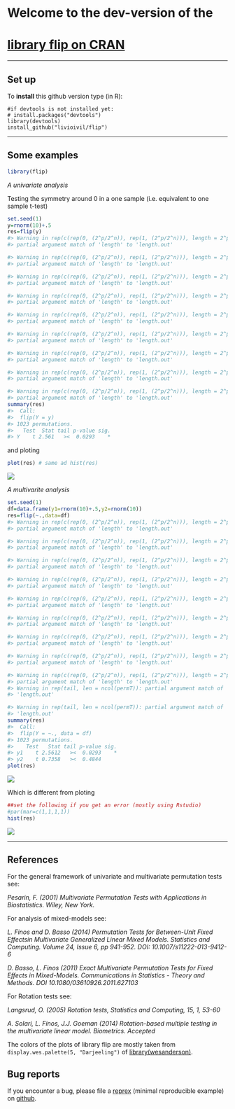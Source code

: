 <!-- README.md is generated from README.Rmd. Please edit that file -->
Welcome to the dev-version of the
=================================

[library flip on CRAN](https://CRAN.R-project.org/package=flip)
==============================================================================

------------------------------------------------------------------------

Set up
------

To **install** this github version type (in R):

    #if devtools is not installed yet: 
    # install.packages("devtools") 
    library(devtools)
    install_github("livioivil/flip")

------------------------------------------------------------------------

Some examples
-------------

``` r
library(flip)
```

*A univariate analysis*

Testing the symmetry around 0 in a one sample (i.e. equivalent to one sample t-test)

``` r
set.seed(1)
y=rnorm(10)+.5
res=flip(y)
#> Warning in rep(c(rep(0, (2^p/2^n)), rep(1, (2^p/2^n))), length = 2^p):
#> partial argument match of 'length' to 'length.out'

#> Warning in rep(c(rep(0, (2^p/2^n)), rep(1, (2^p/2^n))), length = 2^p):
#> partial argument match of 'length' to 'length.out'

#> Warning in rep(c(rep(0, (2^p/2^n)), rep(1, (2^p/2^n))), length = 2^p):
#> partial argument match of 'length' to 'length.out'

#> Warning in rep(c(rep(0, (2^p/2^n)), rep(1, (2^p/2^n))), length = 2^p):
#> partial argument match of 'length' to 'length.out'

#> Warning in rep(c(rep(0, (2^p/2^n)), rep(1, (2^p/2^n))), length = 2^p):
#> partial argument match of 'length' to 'length.out'

#> Warning in rep(c(rep(0, (2^p/2^n)), rep(1, (2^p/2^n))), length = 2^p):
#> partial argument match of 'length' to 'length.out'

#> Warning in rep(c(rep(0, (2^p/2^n)), rep(1, (2^p/2^n))), length = 2^p):
#> partial argument match of 'length' to 'length.out'

#> Warning in rep(c(rep(0, (2^p/2^n)), rep(1, (2^p/2^n))), length = 2^p):
#> partial argument match of 'length' to 'length.out'

#> Warning in rep(c(rep(0, (2^p/2^n)), rep(1, (2^p/2^n))), length = 2^p):
#> partial argument match of 'length' to 'length.out'
summary(res)
#>  Call:
#>  flip(Y = y) 
#> 1023 permutations.
#>   Test  Stat tail p-value sig.
#> Y    t 2.561   ><  0.0293    *
```

and ploting

``` r
plot(res) # same ad hist(res)
```

![](README-unnamed-chunk-4-1.png)

*A multivarite analysis*

``` r
set.seed(1)
df=data.frame(y1=rnorm(10)+.5,y2=rnorm(10))
res=flip(~.,data=df)
#> Warning in rep(c(rep(0, (2^p/2^n)), rep(1, (2^p/2^n))), length = 2^p):
#> partial argument match of 'length' to 'length.out'

#> Warning in rep(c(rep(0, (2^p/2^n)), rep(1, (2^p/2^n))), length = 2^p):
#> partial argument match of 'length' to 'length.out'

#> Warning in rep(c(rep(0, (2^p/2^n)), rep(1, (2^p/2^n))), length = 2^p):
#> partial argument match of 'length' to 'length.out'

#> Warning in rep(c(rep(0, (2^p/2^n)), rep(1, (2^p/2^n))), length = 2^p):
#> partial argument match of 'length' to 'length.out'

#> Warning in rep(c(rep(0, (2^p/2^n)), rep(1, (2^p/2^n))), length = 2^p):
#> partial argument match of 'length' to 'length.out'

#> Warning in rep(c(rep(0, (2^p/2^n)), rep(1, (2^p/2^n))), length = 2^p):
#> partial argument match of 'length' to 'length.out'

#> Warning in rep(c(rep(0, (2^p/2^n)), rep(1, (2^p/2^n))), length = 2^p):
#> partial argument match of 'length' to 'length.out'

#> Warning in rep(c(rep(0, (2^p/2^n)), rep(1, (2^p/2^n))), length = 2^p):
#> partial argument match of 'length' to 'length.out'

#> Warning in rep(c(rep(0, (2^p/2^n)), rep(1, (2^p/2^n))), length = 2^p):
#> partial argument match of 'length' to 'length.out'
#> Warning in rep(tail, len = ncol(permT)): partial argument match of 'len' to
#> 'length.out'

#> Warning in rep(tail, len = ncol(permT)): partial argument match of 'len' to
#> 'length.out'
summary(res)
#>  Call:
#>  flip(Y = ~., data = df) 
#> 1023 permutations.
#>    Test   Stat tail p-value sig.
#> y1    t 2.5612   ><  0.0293    *
#> y2    t 0.7358   ><  0.4844
plot(res) 
```

![](README-unnamed-chunk-5-1.png)

Which is different from ploting

``` r
##set the following if you get an error (mostly using Rstudio)
#par(mar=c(1,1,1,1))
hist(res)
```

![](README-unnamed-chunk-6-1.png)

------------------------------------------------------------------------

References
----------

For the general framework of univariate and multivariate permutation tests see:

*Pesarin, F. (2001) Multivariate Permutation Tests with Applications in Biostatistics. Wiley, New York.*

For analysis of mixed-models see:

*L. Finos and D. Basso (2014) Permutation Tests for Between-Unit Fixed Effectsin Multivariate Generalized Linear Mixed Models. Statistics and Computing. Volume 24, Issue 6, pp 941-952. DOI: 10.1007/s11222-013-9412-6*

*D. Basso, L. Finos (2011) Exact Multivariate Permutation Tests for Fixed Effects in Mixed-Models. Communications in Statistics - Theory and Methods. DOI 10.1080/03610926.2011.627103*

For Rotation tests see:

*Langsrud, O. (2005) Rotation tests, Statistics and Computing, 15, 1, 53-60*

*A. Solari, L. Finos, J.J. Goeman (2014) Rotation-based multiple testing in the multivariate linear model. Biometrics. Accepted*

The colors of the plots of library flip are mostly taken from `display.wes.palette(5, "Darjeeling")` of [library(wesanderson)](https://github.com/karthik/wesanderson).

Bug reports
-----------

If you encounter a bug, please file a [reprex](https://github.com/tidyverse/reprex) (minimal reproducible example) on [github](https://github.com/livioivil/flip/issues).
